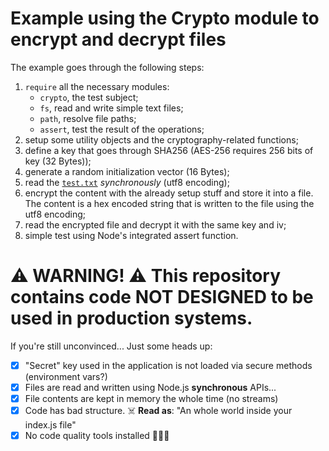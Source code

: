 # Example using the Crypto module to encrypt and decrypt files

The example goes through the following steps:
1. `require` all the necessary modules:
   -  `crypto`, the test subject;
   -  `fs`, read and write simple text files;
   -  `path`, resolve file paths;
   -  `assert`, test the result of the operations;
2. setup some utility objects and the cryptography-related functions;
3. define a key that goes through SHA256 (AES-256 requires 256 bits of key (32 Bytes));
4. generate a random initialization vector (16 Bytes);
5. read the [`test.txt`](./test.txt) _synchronously_ (utf8 encoding);
6. encrypt the content with the already setup stuff and store it into a file. The content is a hex encoded string that is written to the file using the utf8 encoding;
7. read the encrypted file and decrypt it with the same key and iv;
8. simple test using Node's integrated assert function.

# ⚠️ WARNING! ⚠️ This repository contains code NOT DESIGNED to be used in production systems.

If you're still unconvinced... Just some heads up:
 - [x] "Secret" key used in the application is not loaded via secure methods (environment vars?)
 - [x] Files are read and written using Node.js **synchronous** APIs...
 - [x] File contents are kept in memory the whole time (no streams)
 - [x] Code has bad structure. ☠️ **Read as**: "An whole world inside your index.js file"
 - [x] No code quality tools installed 💩💩💩
